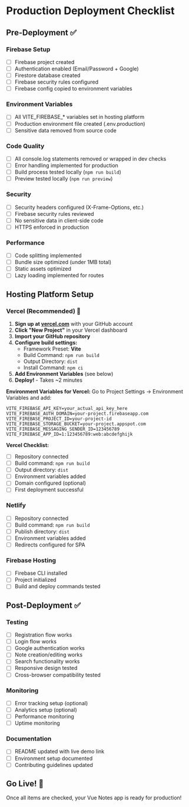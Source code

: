 # Production Deployment Checklist

## Pre-Deployment ✅

### Firebase Setup
- [ ] Firebase project created
- [ ] Authentication enabled (Email/Password + Google)
- [ ] Firestore database created
- [ ] Firebase security rules configured
- [ ] Firebase config copied to environment variables

### Environment Variables
- [ ] All VITE_FIREBASE_* variables set in hosting platform
- [ ] Production environment file created (.env.production)
- [ ] Sensitive data removed from source code

### Code Quality
- [ ] All console.log statements removed or wrapped in dev checks
- [ ] Error handling implemented for production
- [ ] Build process tested locally (`npm run build`)
- [ ] Preview tested locally (`npm run preview`)

### Security
- [ ] Security headers configured (X-Frame-Options, etc.)
- [ ] Firebase security rules reviewed
- [ ] No sensitive data in client-side code
- [ ] HTTPS enforced in production

### Performance
- [ ] Code splitting implemented
- [ ] Bundle size optimized (under 1MB total)
- [ ] Static assets optimized
- [ ] Lazy loading implemented for routes

## Hosting Platform Setup

### Vercel (Recommended) 🎯
1. **Sign up at [vercel.com](https://vercel.com)** with your GitHub account
2. **Click "New Project"** in your Vercel dashboard
3. **Import your GitHub repository**
4. **Configure build settings:**
   - Framework Preset: **Vite**
   - Build Command: `npm run build`
   - Output Directory: `dist`
   - Install Command: `npm ci`
5. **Add Environment Variables** (see below)
6. **Deploy!** - Takes ~2 minutes

**Environment Variables for Vercel:**
Go to Project Settings → Environment Variables and add:
```
VITE_FIREBASE_API_KEY=your_actual_api_key_here
VITE_FIREBASE_AUTH_DOMAIN=your-project.firebaseapp.com
VITE_FIREBASE_PROJECT_ID=your-project-id
VITE_FIREBASE_STORAGE_BUCKET=your-project.appspot.com
VITE_FIREBASE_MESSAGING_SENDER_ID=123456789
VITE_FIREBASE_APP_ID=1:123456789:web:abcdefghijk
```

**Vercel Checklist:**
- [ ] Repository connected
- [ ] Build command: `npm run build`
- [ ] Output directory: `dist`
- [ ] Environment variables added
- [ ] Domain configured (optional)
- [ ] First deployment successful

### Netlify
- [ ] Repository connected
- [ ] Build command: `npm run build`
- [ ] Publish directory: `dist`
- [ ] Environment variables added
- [ ] Redirects configured for SPA

### Firebase Hosting
- [ ] Firebase CLI installed
- [ ] Project initialized
- [ ] Build and deploy commands tested

## Post-Deployment ✅

### Testing
- [ ] Registration flow works
- [ ] Login flow works
- [ ] Google authentication works
- [ ] Note creation/editing works
- [ ] Search functionality works
- [ ] Responsive design tested
- [ ] Cross-browser compatibility tested

### Monitoring
- [ ] Error tracking setup (optional)
- [ ] Analytics setup (optional)
- [ ] Performance monitoring
- [ ] Uptime monitoring

### Documentation
- [ ] README updated with live demo link
- [ ] Environment setup documented
- [ ] Contributing guidelines updated

## Go Live! 🚀

Once all items are checked, your Vue Notes app is ready for production!
